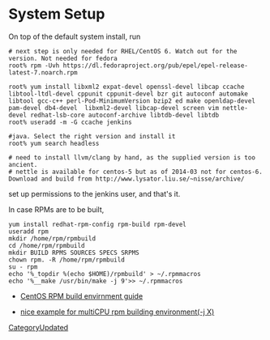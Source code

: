 # System Setup

On top of the default system install, run

    # next step is only needed for RHEL/CentOS 6. Watch out for the version. Not needed for fedora
    root% rpm -Uvh https://dl.fedoraproject.org/pub/epel/epel-release-latest-7.noarch.rpm
    
    root% yum install libxml2 expat-devel openssl-devel libcap ccache libtool-ltdl-devel cppunit cppunit-devel bzr git autoconf automake libtool gcc-c++ perl-Pod-MinimumVersion bzip2 ed make openldap-devel  pam-devel db4-devel  libxml2-devel libcap-devel screen vim nettle-devel redhat-lsb-core autoconf-archive libtdb-devel libtdb
    root% useradd -m -G ccache jenkins
    
    #java. Select the right version and install it
    root% yum search headless
    
    # need to install llvm/clang by hand, as the supplied version is too ancient.
    # nettle is available for centos-5 but as of 2014-03 not for centos-6. Download and build from http://www.lysator.liu.se/~nisse/archive/

set up permissions to the jenkins user, and that's it.

In case RPMs are to be built,

    yum install redhat-rpm-config rpm-build rpm-devel
    useradd rpm
    mkdir /home/rpm/rpmbuild
    cd /home/rpm/rpmbuild
    mkdir BUILD RPMS SOURCES SPECS SRPMS
    chown rpm. -R /home/rpm/rpmbuild
    su - rpm
    echo '%_topdir %(echo $HOME)/rpmbuild' > ~/.rpmmacros
    echo '%__make /usr/bin/make -j 9'>> ~/.rpmmacros

  - [CentOS RPM build envirnment
    guide](http://wiki.centos.org/HowTos/SetupRpmBuildEnvironment)

  - [nice example for multiCPU rpm building environment(-j
    X)](http://www.g-loaded.eu/2009/04/24/manually-prepare-the-rpm-building-environment/)

[CategoryUpdated](/CategoryUpdated#)
